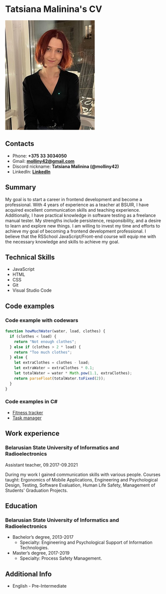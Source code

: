 # Tatsiana Malinina's CV

![Photography](IMG.jpg)

## Contacts

- Phone: **+375 33 3034050**
- Gmail: **molliny42@gmail.com**
- Discord nickname: **Tatsiana Malinina (@molliny42)**
- LinkedIn: **[LinkedIn](https://www.linkedin.com/in/tatsiana-malinina-579163214/)**

## Summary

My goal is to start a career in frontend development and become a professional. With 4 years of experience as a teacher at BSUIR, I have acquired excellent communication skills and teaching experience. Additionally, I have practical knowledge in software testing as a freelance manual tester. My strengths include persistence, responsibility, and a desire to learn and explore new things. I am willing to invest my time and efforts to achieve my goal of becoming a frontend development professional. I believe that the RSSchool JavaScript/Front-end course will equip me with the necessary knowledge and skills to achieve my goal.

## Technical Skills

- JavaScript
- HTML
- CSS
- Git
- Visual Studio Code

## Code examples

### Code example with codewars

```javascript
function howMuchWater(water, load, clothes) {
  if (clothes < load) {
    return "Not enough clothes";
  } else if (clothes > 2 * load) {
    return "Too much clothes";
  } else {
    let extraClothes = clothes - load;
    let extraWater = extraClothes * 0.1;
    let totalWater = water * Math.pow(1.1, extraClothes);
    return parseFloat(totalWater.toFixed(2));
  }
}
```

### Code examples in C#

- [Fitness tracker](https://github.com/molliny42/TMS-DotNet-Malinina/tree/homework_6)
- [Task manager](https://github.com/molliny42/TMS-DotNet-Malinina/tree/homework_3)

## Work experience

### Belarusian State University of Informatics and Radioelectronics

Assistant teacher, 09.2017-09.2021

During my work I gained communication skills with various people. Courses taught: Ergonomics of Mobile Applications, Engineering and Psychological Design, Testing, Software Evaluation, Human Life Safety, Management of Students' Graduation Projects.

## Education

### Belarusian State University of Informatics and Radioelectronics

- Bachelor’s degree, 2013-2017
  - Specialty: Engineering and Psychological Support of Information Technologies.
- Master’s degree, 2017-2019
  - Specialty: Process Safety Management.

## Additional Info

- English - Pre-Intermediate
